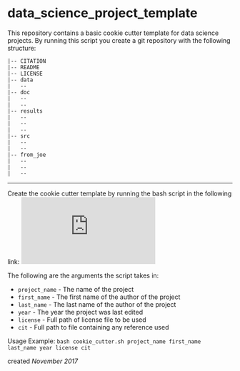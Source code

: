 # data_science_project_template
This repository contains a basic cookie cutter template for data science projects.
By running this script you create a git repository with the following structure:

```
|-- CITATION
|-- README
|-- LICENSE
|-- data
|   --
|-- doc
|   --
|   --
|-- results
|   --
|   --
|   --
|-- src
|   --
|   --
|-- from_joe
|   --
|   --
|   --
```
-------
Create the cookie cutter template by running the bash script in the  following link:
![cookie_cutter.sh](https://github.com/TeddTech/data_science_project_template/blob/master/cookie_cutter.sh)

The following are the arguments the script takes in:
* `project_name` - The name of the project
* `first_name` - The first name of the author of the project
* `last_name` - The last name of the author of the project
* `year` - The year the project was last edited
* `license` - Full path of license file to be used
* `cit` - Full path to file containing any reference used

Usage Example: `bash cookie_cutter.sh project_name first_name last_name year license cit`

created *November 2017*
